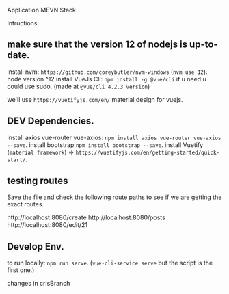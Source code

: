 Application MEVN Stack

Intructions:

## make sure that the version 12 of nodejs is up-to-date.

install nvm: `https://github.com/coreybutler/nvm-windows` (`nvm use 12`).
node version ^12
install VueJs Cli: `npm install -g @vue/cli` if u need u could use sudo. (made at `@vue/cli 4.2.3 version`)

we'll use `https://vuetifyjs.com/en/` material design for vuejs.


## DEV Dependencies.

install axios vue-router vue-axios: `npm install axios vue-router vue-axios --save`.
install bootstrap `npm install bootstrap --save`.
install Vuetify (`material framework`) => `https://vuetifyjs.com/en/getting-started/quick-start/`.

## testing routes

Save the file and check the following route paths to see if we are getting the exact routes.

http://localhost:8080/create
http://localhost:8080/posts
http://localhost:8080/edit/21

## Develop Env.
to run locally: `npm run serve`. (`vue-cli-service serve` but the script is the first one.)

changes in crisBranch
